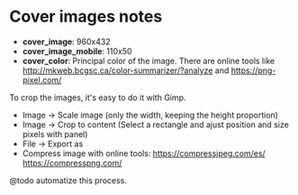 # Cover images notes

* **cover_image**: 960x432
* **cover_image_mobile**: 110x50
* **cover_color**: Principal color of the image. There are online tools like http://mkweb.bcgsc.ca/color-summarizer/?analyze and https://png-pixel.com/

To crop the images, it's easy to do it with Gimp.

* Image -> Scale image (only the width, keeping the height proportion)
* Image -> Crop to content (Select a rectangle and ajust position and size pixels with panel)
* File -> Export as
* Compress image with online tools: https://compressjpeg.com/es/ https://compresspng.com/

@todo automatize this process.